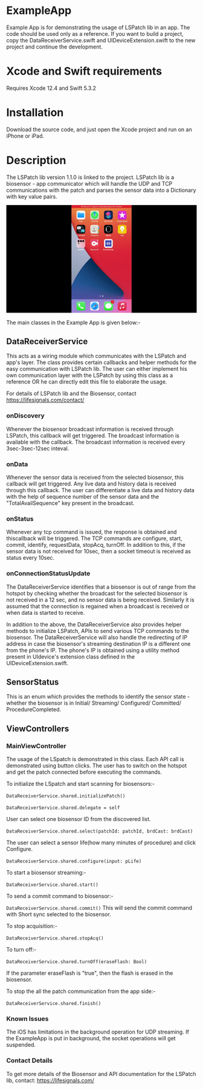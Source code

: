 

# ExampleApp
Example App is for demonstrating the usage of LSPatch lib in an app. The code should be used only as a reference. If you want to build a project, copy the DataReceiverService.swift and UIDeviceExtension.swift to the new project and continue the development. 

# Xcode and Swift requirements
Requires Xcode 12.4 and Swift 5.3.2

# Installation
Download the source code, and just open the Xcode project and run on an iPhone or iPad.

# Description
The LSPatch lib version 1.1.0 is linked to the project. LSPatch lib is a biosensor - app communicator which will handle the UDP and TCP communications with the patch and parses the sensor data into a Dictionary with key value pairs. 

![Demo](Images/sample_app_gif.gif)

The main classes in the Example App is given below:-

## DataReceiverService 
This acts as a wiring module which communicates with the LSPatch and app's layer. The class provides certain callbacks and helper methods for the easy communication with LSPatch lib. The user can either implement his own communication layer with the LSPatch by using this class as a reference OR he can directly edit this file to elaborate the usage. 

For details of LSPatch lib and the Biosensor, contact https://lifesignals.com/contact/

### onDiscovery
Whenever the biosensor broadcast information is received through LSPatch, this callback will get triggered. The broadcast information is available with the callback. The broadcast information is received every 3sec-3sec-12sec inteval.
### onData
Whenever the sensor data is received from the selected biosensor, this callback will get triggered. Any live data and history data is received through this callback. The user can differentiate a live data and history data with the help of sequence number of the sensor data and the "TotalAvailSequence" key present in the broadcast.
### onStatus
Whenever any tcp command is issued, the response is obtained and thiscallback will be triggered. The TCP commands are configure, start, commit, identify, requestData, stopAcq, turnOff. In addition to this, if the sensor data is not received for 10sec, then a socket timeout is received as status every 10sec.
### onConnectionStatusUpdate
The DataReceiverService identifies that a biosensor is out of range from the hotspot by checking whether the broadcast for the selected biosensor is not received in a 12 sec, and no sensor data is being received. Similarly it is assumed that the connection is regained when a broadcast is received or when data is started to receive. 

In addition to the above, the DataReceiverService also provides helper methods to initialize LSPatch, APIs to send various TCP commands to the biosensor. The DataReceiverService will also handle the redirecting of IP address in case the biosensor's streaming destination IP is a different one from the phone's IP. The phone's IP is obtained using a utility method present in UIdevice's extension class defined in the UIDeviceExtension.swift.

## SensorStatus
This is an enum which provides the methods to identify the sensor state - whether the biosensor is in Initial/ Streaming/ Configured/ Committed/ ProcedureCompleted.

## ViewControllers
### MainViewController
The usage of the LSpatch is demonstrated in this class. Each API call is demonstrated using button clicks. The user has to switch on the hotspot and get the patch connected before executing the commands.

To initialize the LSpatch and start scanning for biosensors:-

`DataReceiverService.shared.initializePatch()`

`DataReceiverService.shared.delegate = self`

User can select one biosensor ID from the discovered list.

`DataReceiverService.shared.select(patchId: patchId, brdCast: brdCast)`

The user can select a sensor life(how many minutes of procedure) and click Configure. 

`DataReceiverService.shared.configure(input: pLife)`

To start a biosensor streaming:-

`DataReceiverService.shared.start()`

To send a commit command to biosensor:-

`DataReceiverService.shared.commit()`
This will send the commit command with Short sync selected to the biosensor.

To stop acquisition:-

`DataReceiverService.shared.stopAcq()`

To turn off:-

`DataReceiverService.shared.turnOff(eraseFlash: Bool)`

If the parameter eraseFlash is "true", then the flash is erased in the biosensor.

To stop the all the patch communication from the app side:- 

`DataReceiverService.shared.finish()`

### Known Issues
The iOS has limitations in the background operation for UDP streaming. If the ExampleApp is put in background, the socket operations will get suspended.

### Contact Details
To get more details of the Biosensor and API documentation for the LSPatch lib, contact: https://lifesignals.com/


